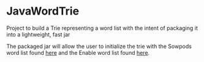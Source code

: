 # JavaWordTrie
Project to build a Trie representing a word list with the intent of packaging it into a lightweight, fast jar

The packaged jar will allow the user to initialize the trie with the Sowpods word list found <a href="http://www.freescrabbledictionary.com/sowpods/">here</a> and the Enable word list found <a href="https://code.google.com/p/dotnetperls-controls/downloads/detail?name=enable1.txt">here</a>.
